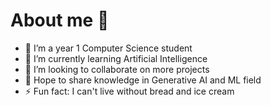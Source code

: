 # About me 👋


- 🔭 I’m a year 1 Computer Science student
- 🦾 I’m currently learning Artificial Intelligence
- 🤔 I’m looking to collaborate on more projects
- 💬 Hope to share knowledge in Generative AI and ML field
- ⚡ Fun fact: I can't live without bread and ice cream
